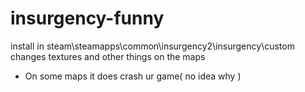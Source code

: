 # insurgency-funny
install in steam\steamapps\common\insurgency2\insurgency\custom\
changes textures and other things on the maps
- On some maps it does crash ur game( no idea why )
